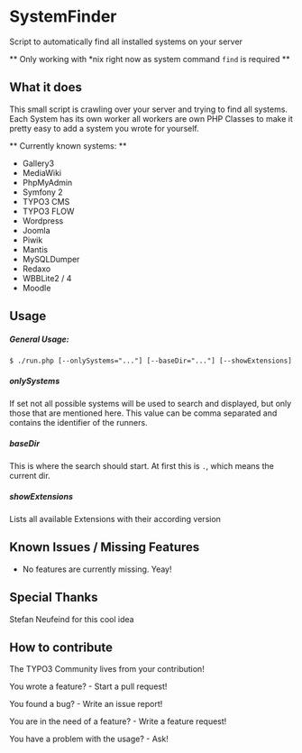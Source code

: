 SystemFinder
============

Script to automatically find all installed systems on your server

** Only working with *nix right now as system command `find` is required **

What it does
------------

This small script is crawling over your server and trying to find all systems. Each System has its own worker all workers are own PHP Classes to make it pretty easy to add a system you wrote for yourself.

** Currently known systems: **

* Gallery3
* MediaWiki
* PhpMyAdmin
* Symfony 2
* TYPO3 CMS
* TYPO3 FLOW
* Wordpress
* Joomla
* Piwik
* Mantis
* MySQLDumper
* Redaxo
* WBBLite2 / 4
* Moodle

Usage
---

##### General Usage:

    $ ./run.php [--onlySystems="..."] [--baseDir="..."] [--showExtensions]

##### onlySystems

If set not all possible systems will be used to search and displayed, but only those that are mentioned here. This value can be comma separated and contains the identifier of the runners.

##### baseDir

This is where the search should start. At first this is `.`, which means the current dir.

##### showExtensions

Lists all available Extensions with their according version

Known Issues / Missing Features
---

* No features are currently missing. Yeay!


Special Thanks
---

Stefan Neufeind for this cool idea


How to contribute
-----------------
The TYPO3 Community lives from your contribution!

You wrote a feature? - Start a pull request!

You found a bug? - Write an issue report!

You are in the need of a feature? - Write a feature request!

You have a problem with the usage? - Ask!

